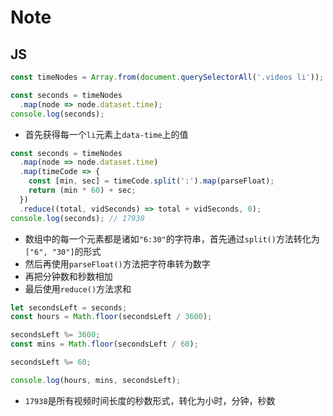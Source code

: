 # Note

## JS

```js
const timeNodes = Array.from(document.querySelectorAll('.videos li'));

const seconds = timeNodes
  .map(node => node.dataset.time);
console.log(seconds);
```

+ 首先获得每一个`li`元素上`data-time`上的值

```js
const seconds = timeNodes
  .map(node => node.dataset.time)
  .map(timeCode => {
    const [min, sec] = timeCode.split(':').map(parseFloat);
    return (min * 60) + sec;
  })
  .reduce((total, vidSeconds) => total + vidSeconds, 0);
console.log(seconds); // 17938
```

+ 数组中的每一个元素都是诸如`"6:30"`的字符串，首先通过`split()`方法转化为`["6", "30"]`的形式
+ 然后再使用`parseFloat()`方法把字符串转为数字
+ 再把分钟数和秒数相加
+ 最后使用`reduce()`方法求和

```js
let secondsLeft = seconds;
const hours = Math.floor(secondsLeft / 3600);

secondsLeft %= 3600;
const mins = Math.floor(secondsLeft / 60);

secondsLeft %= 60;

console.log(hours, mins, secondsLeft);
```

+ `17938`是所有视频时间长度的秒数形式，转化为小时，分钟，秒数
